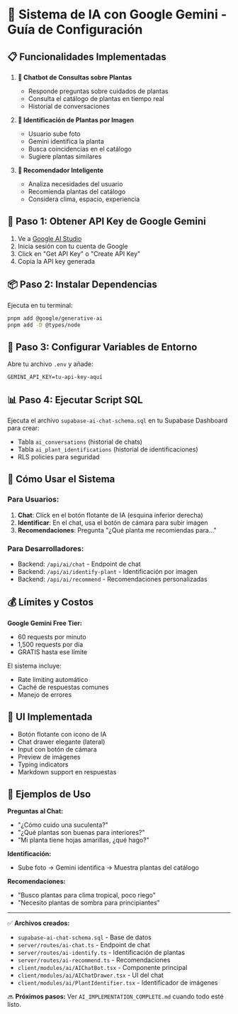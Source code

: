 # 🤖 Sistema de IA con Google Gemini - Guía de Configuración

## 📋 Funcionalidades Implementadas

1. **💬 Chatbot de Consultas sobre Plantas**
   - Responde preguntas sobre cuidados de plantas
   - Consulta el catálogo de plantas en tiempo real
   - Historial de conversaciones

2. **📸 Identificación de Plantas por Imagen**
   - Usuario sube foto
   - Gemini identifica la planta
   - Busca coincidencias en el catálogo
   - Sugiere plantas similares

3. **🎯 Recomendador Inteligente**
   - Analiza necesidades del usuario
   - Recomienda plantas del catálogo
   - Considera clima, espacio, experiencia

## 🔑 Paso 1: Obtener API Key de Google Gemini

1. Ve a [Google AI Studio](https://makersuite.google.com/app/apikey)
2. Inicia sesión con tu cuenta de Google
3. Click en "Get API Key" o "Create API Key"
4. Copia la API key generada

## 📦 Paso 2: Instalar Dependencias

Ejecuta en tu terminal:

```bash
pnpm add @google/generative-ai
pnpm add -D @types/node
```

## 🔐 Paso 3: Configurar Variables de Entorno

Abre tu archivo `.env` y añade:

```env
GEMINI_API_KEY=tu-api-key-aquí
```

## 📊 Paso 4: Ejecutar Script SQL

Ejecuta el archivo `supabase-ai-chat-schema.sql` en tu Supabase Dashboard para crear:
- Tabla `ai_conversations` (historial de chats)
- Tabla `ai_plant_identifications` (historial de identificaciones)
- RLS policies para seguridad

## 🚀 Cómo Usar el Sistema

### Para Usuarios:
1. **Chat**: Click en el botón flotante de IA (esquina inferior derecha)
2. **Identificar**: En el chat, usa el botón de cámara para subir imagen
3. **Recomendaciones**: Pregunta "¿Qué planta me recomiendas para..."

### Para Desarrolladores:
- Backend: `/api/ai/chat` - Endpoint de chat
- Backend: `/api/ai/identify-plant` - Identificación por imagen
- Backend: `/api/ai/recommend` - Recomendaciones personalizadas

## 💰 Límites y Costos

**Google Gemini Free Tier:**
- 60 requests por minuto
- 1,500 requests por día
- GRATIS hasta ese límite

El sistema incluye:
- Rate limiting automático
- Caché de respuestas comunes
- Manejo de errores

## 🎨 UI Implementada

- Botón flotante con icono de IA
- Chat drawer elegante (lateral)
- Input con botón de cámara
- Preview de imágenes
- Typing indicators
- Markdown support en respuestas

## 📝 Ejemplos de Uso

**Preguntas al Chat:**
- "¿Cómo cuido una suculenta?"
- "¿Qué plantas son buenas para interiores?"
- "Mi planta tiene hojas amarillas, ¿qué hago?"

**Identificación:**
- Sube foto → Gemini identifica → Muestra plantas del catálogo

**Recomendaciones:**
- "Busco plantas para clima tropical, poco riego"
- "Necesito plantas de sombra para principiantes"

---

✅ **Archivos creados:**
- `supabase-ai-chat-schema.sql` - Base de datos
- `server/routes/ai-chat.ts` - Endpoint de chat
- `server/routes/ai-identify.ts` - Identificación de plantas
- `server/routes/ai-recommend.ts` - Recomendaciones
- `client/modules/ai/AIChatBot.tsx` - Componente principal
- `client/modules/ai/AIChatDrawer.tsx` - UI del chat
- `client/modules/ai/PlantIdentifier.tsx` - Identificador de imágenes

🔜 **Próximos pasos:** Ver `AI_IMPLEMENTATION_COMPLETE.md` cuando todo esté listo.

